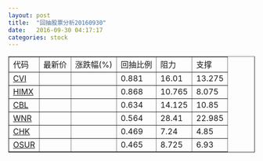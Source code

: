 ```yaml
---
layout: post
title:  "回抽股票分析20160930"
date:   2016-09-30 04:17:17
categories: stock
---
```

<script type="text/javascript">
var stockList = []
stockList.push('gb_cvi');
stockList.push('gb_himx');
stockList.push('gb_cbl');
stockList.push('gb_wnr');
stockList.push('gb_chk');
stockList.push('gb_osur');
</script>
<table border="1">
 <tr>
 <td>代码</td>
 <td>最新价</td>
 <td>涨跌幅(%)</td>
 <td>回抽比例</td>
 <td>阻力</td>
 <td>支撑</td>
</tr>
  <tr id="cvi">
  <td><a href="http://stock.finance.sina.com.cn/usstock/quotes/CVI.html" target="_blank">CVI</a></td><td></td><td></td><td>0.881</td><td>16.01</td><td>13.275</td></tr>
  <tr id="himx">
  <td><a href="http://stock.finance.sina.com.cn/usstock/quotes/HIMX.html" target="_blank">HIMX</a></td><td></td><td></td><td>0.868</td><td>10.765</td><td>8.075</td></tr>
  <tr id="cbl">
  <td><a href="http://stock.finance.sina.com.cn/usstock/quotes/CBL.html" target="_blank">CBL</a></td><td></td><td></td><td>0.634</td><td>14.125</td><td>10.85</td></tr>
  <tr id="wnr">
  <td><a href="http://stock.finance.sina.com.cn/usstock/quotes/WNR.html" target="_blank">WNR</a></td><td></td><td></td><td>0.564</td><td>28.41</td><td>22.985</td></tr>
  <tr id="chk">
  <td><a href="http://stock.finance.sina.com.cn/usstock/quotes/CHK.html" target="_blank">CHK</a></td><td></td><td></td><td>0.469</td><td>7.24</td><td>4.85</td></tr>
  <tr id="osur">
  <td><a href="http://stock.finance.sina.com.cn/usstock/quotes/OSUR.html" target="_blank">OSUR</a></td><td></td><td></td><td>0.465</td><td>8.725</td><td>6.93</td></tr>
</table>
